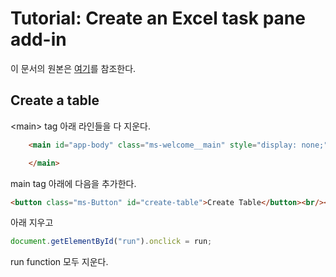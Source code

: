 # Tutorial: Create an Excel task pane add-in

이 문서의 원본은 [여기](https://docs.microsoft.com/en-us/office/dev/add-ins/tutorials/excel-tutorial)를 참조한다. 



## Create a table 

\<main\> tag 아래 라인들을 다 지운다. 
```html
    <main id="app-body" class="ms-welcome__main" style="display: none;">

    </main>
```

main tag 아래에 다음을 추가한다. 
```html
<button class="ms-Button" id="create-table">Create Table</button><br/><br/>
```

아래 지우고 

```jsx
document.getElementById("run").onclick = run;
```

run function 모두 지운다. 


